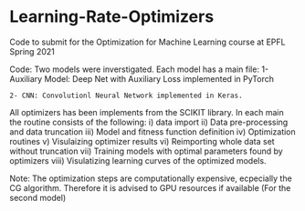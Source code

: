 # Learning-Rate-Optimizers
Code to submit for the Optimization for Machine Learning course at EPFL 
Spring 2021

Code:
Two models were inverstigated. Each model has a main file:
	1- Auxiliary Model: Deep Net with Auxiliary Loss 
	implemented in PyTorch
	
	2- CNN: Convolutionl Neural Network implemented in Keras.

All optimizers has been implements from the SCIKIT library.
In each main the routine consists of the following:
i) data import
ii) Data pre-processing and data truncation
iii) Model and fitness function definition
iv) Optimization routines
v) Visulaizing optimizer results
vi) Reimporting whole data set without truncation
vii) Training models with optimal parameters found by optimizers
viii) Visulatizing learning curves of the optimized models.

Note: The optimization steps are computationally expensive, 
ecpecially the CG algorithm. 
Therefore it is advised to GPU resources if available (For the second model)
